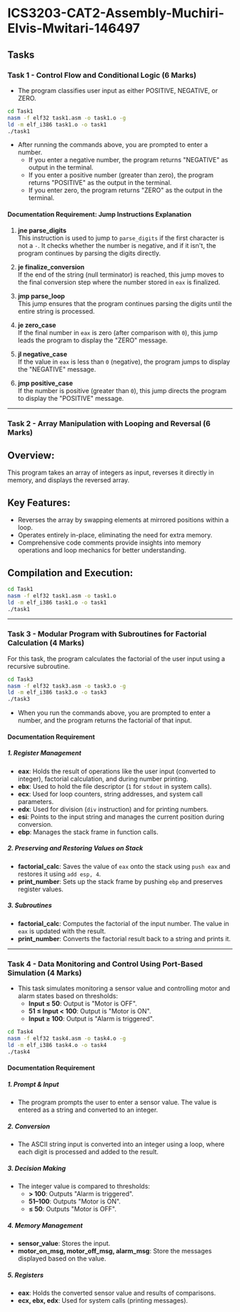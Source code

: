 
# ICS3203-CAT2-Assembly-Muchiri-Elvis-Mwitari-146497

## Tasks

### Task 1 - Control Flow and Conditional Logic (6 Marks)
- The program classifies user input as either POSITIVE, NEGATIVE, or ZERO.

```bash
cd Task1
nasm -f elf32 task1.asm -o task1.o -g
ld -m elf_i386 task1.o -o task1
./task1
```

- After running the commands above, you are prompted to enter a number.
  - If you enter a negative number, the program returns "NEGATIVE" as output in the terminal.
  - If you enter a positive number (greater than zero), the program returns "POSITIVE" as the output in the terminal.
  - If you enter zero, the program returns "ZERO" as the output in the terminal.

#### Documentation Requirement: Jump Instructions Explanation
1. **jne parse_digits**  
   This instruction is used to jump to `parse_digits` if the first character is not a `-`. It checks whether the number is negative, and if it isn't, the program continues by parsing the digits directly.

2. **je finalize_conversion**  
   If the end of the string (null terminator) is reached, this jump moves to the final conversion step where the number stored in `eax` is finalized.

3. **jmp parse_loop**  
   This jump ensures that the program continues parsing the digits until the entire string is processed.

4. **je zero_case**  
   If the final number in `eax` is zero (after comparison with `0`), this jump leads the program to display the "ZERO" message.

5. **jl negative_case**  
   If the value in `eax` is less than `0` (negative), the program jumps to display the "NEGATIVE" message.

6. **jmp positive_case**  
   If the number is positive (greater than `0`), this jump directs the program to display the "POSITIVE" message.

---

### Task 2 - Array Manipulation with Looping and Reversal (6 Marks)
## Overview:
This program takes an array of integers as input, reverses it directly in memory, and displays the reversed array.

## Key Features:
- Reverses the array by swapping elements at mirrored positions within a loop.
- Operates entirely in-place, eliminating the need for extra memory.
- Comprehensive code comments provide insights into memory operations and loop mechanics for better understanding.

## Compilation and Execution:
```bash
cd Task1
nasm -f elf32 task1.asm -o task1.o
ld -m elf_i386 task1.o -o task1
./task1
```

---

### Task 3 - Modular Program with Subroutines for Factorial Calculation (4 Marks)
For this task, the program calculates the factorial of the user input using a recursive subroutine.

```bash
cd Task3
nasm -f elf32 task3.asm -o task3.o -g
ld -m elf_i386 task3.o -o task3
./task3
```

- When you run the commands above, you are prompted to enter a number, and the program returns the factorial of that input.

#### Documentation Requirement
##### 1. Register Management
- **eax**: Holds the result of operations like the user input (converted to integer), factorial calculation, and during number printing.
- **ebx**: Used to hold the file descriptor (`1` for `stdout` in system calls).
- **ecx**: Used for loop counters, string addresses, and system call parameters.
- **edx**: Used for division (`div` instruction) and for printing numbers.
- **esi**: Points to the input string and manages the current position during conversion.
- **ebp**: Manages the stack frame in function calls.

##### 2. Preserving and Restoring Values on Stack
- **factorial_calc**: Saves the value of `eax` onto the stack using `push eax` and restores it using `add esp, 4`.
- **print_number**: Sets up the stack frame by pushing `ebp` and preserves register values.

##### 3. Subroutines
- **factorial_calc**: Computes the factorial of the input number. The value in `eax` is updated with the result.
- **print_number**: Converts the factorial result back to a string and prints it.

---

### Task 4 - Data Monitoring and Control Using Port-Based Simulation (4 Marks)
- This task simulates monitoring a sensor value and controlling motor and alarm states based on thresholds:
  - **Input ≤ 50**: Output is "Motor is OFF".
  - **51 ≤ Input < 100**: Output is "Motor is ON".
  - **Input ≥ 100**: Output is "Alarm is triggered".

```bash
cd Task4
nasm -f elf32 task4.asm -o task4.o -g
ld -m elf_i386 task4.o -o task4
./task4
```

#### Documentation Requirement
##### 1. Prompt & Input
- The program prompts the user to enter a sensor value. The value is entered as a string and converted to an integer.

##### 2. Conversion
- The ASCII string input is converted into an integer using a loop, where each digit is processed and added to the result.

##### 3. Decision Making
- The integer value is compared to thresholds:
  - **> 100**: Outputs "Alarm is triggered".
  - **51–100**: Outputs "Motor is ON".
  - **≤ 50**: Outputs "Motor is OFF".

##### 4. Memory Management
- **sensor_value**: Stores the input.
- **motor_on_msg, motor_off_msg, alarm_msg**: Store the messages displayed based on the value.

##### 5. Registers
- **eax**: Holds the converted sensor value and results of comparisons.
- **ecx, ebx, edx**: Used for system calls (printing messages).
